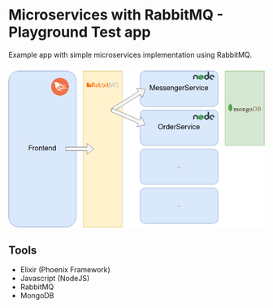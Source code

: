 # Microservices with RabbitMQ - Playground Test app
Example app with simple microservices implementation using RabbitMQ.

![diagram](diagram.png)

## Tools
- Elixir (Phoenix Framework)
- Javascript (NodeJS)
- RabbitMQ
- MongoDB
